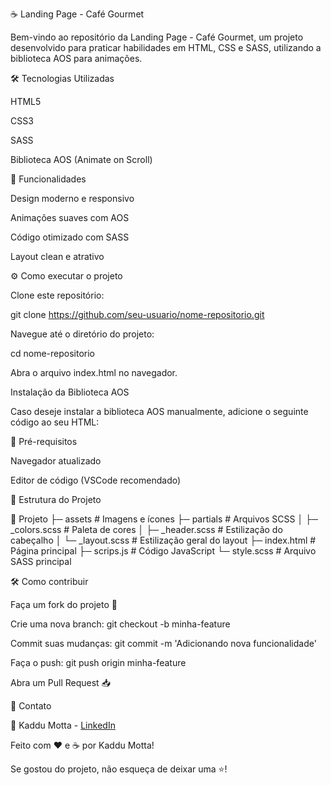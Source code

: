 ☕ Landing Page - Café Gourmet

Bem-vindo ao repositório da Landing Page - Café Gourmet, um projeto desenvolvido para praticar habilidades em HTML, CSS e SASS, utilizando a biblioteca AOS para animações.

🛠️ Tecnologias Utilizadas

HTML5

CSS3

SASS 

Biblioteca AOS (Animate on Scroll) 


📌 Funcionalidades

Design moderno e responsivo

Animações suaves com AOS

Código otimizado com SASS

Layout clean e atrativo


⚙️ Como executar o projeto

Clone este repositório:

git clone https://github.com/seu-usuario/nome-repositorio.git

Navegue até o diretório do projeto:

cd nome-repositorio

Abra o arquivo index.html no navegador.


Instalação da Biblioteca AOS

Caso deseje instalar a biblioteca AOS manualmente, adicione o seguinte código ao seu HTML:

<link href="https://unpkg.com/aos@2.3.1/dist/aos.css" rel="stylesheet">
<script src="https://unpkg.com/aos@2.3.1/dist/aos.js"></script>
<script>
  AOS.init();
</script>


🎯 Pré-requisitos

Navegador atualizado

Editor de código (VSCode recomendado)

📄 Estrutura do Projeto

📁 Projeto
├─ assets            # Imagens e ícones
├─ partials         # Arquivos SCSS
│   ├─ _colors.scss  # Paleta de cores
│   ├─ _header.scss  # Estilização do cabeçalho
│   └─ _layout.scss  # Estilização geral do layout
├─ index.html       # Página principal
├─ scrips.js        # Código JavaScript
└─ style.scss       # Arquivo SASS principal

🛠️ Como contribuir

Faça um fork do projeto 🍴

Crie uma nova branch: git checkout -b minha-feature

Commit suas mudanças: git commit -m 'Adicionando nova funcionalidade'

Faça o push: git push origin minha-feature

Abra um Pull Request 📥

📌 Contato

💌 Kaddu Motta - [LinkedIn](https://www.linkedin.com/in/carlos-eduardo-motta-b520a669/) 

Feito com ❤️ e ☕ por Kaddu Motta!

Se gostou do projeto, não esqueça de deixar uma ⭐!